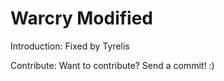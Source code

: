 # Warcry Modified
Introduction:
Fixed by Tyrelis

Contribute:
Want to contribute? Send a commit! :)
